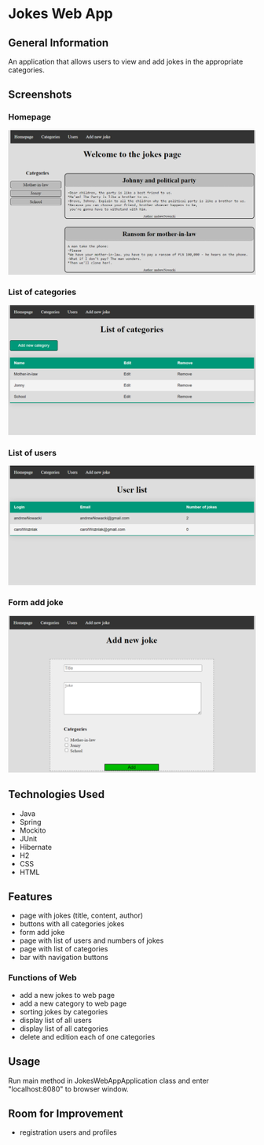 # Jokes Web App

## General Information
An application that allows users to view and add jokes in the appropriate categories.

## Screenshots

### Homepage
![main page](img/main.png)

### List of categories
![list of categories](img/listOfCategories.png)

### List of users
![list of users](img/listOfUsers.png)

### Form add joke
![form add joke](img/formAddJoke.png)

## Technologies Used
- Java
- Spring
- Mockito
- JUnit
- Hibernate
- H2
- CSS
- HTML

## Features
- page with jokes (title, content, author)
- buttons with all categories jokes
- form add joke
- page with list of users and numbers of jokes
- page with list of categories
- bar with navigation buttons

### Functions of Web
- add a new jokes to web page
- add a new category to web page
- sorting jokes by categories
- display list of all users
- display list of all categories
- delete and edition each of one categories

## Usage
Run main method in JokesWebAppApplication class 
and enter "localhost:8080" to browser window.

## Room for Improvement

- registration users and profiles